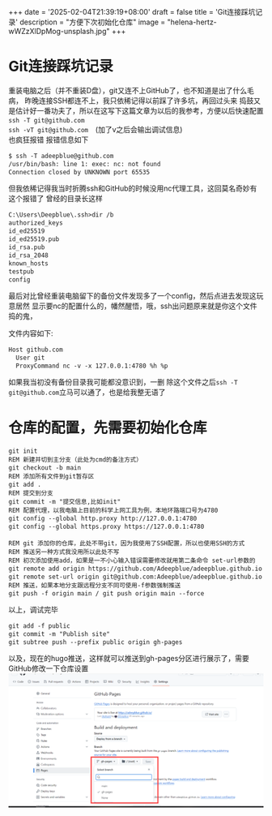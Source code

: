 +++
date = '2025-02-04T21:39:19+08:00'
draft = false
title = 'Git连接踩坑记录'
description = "方便下次初始化仓库"
image = "helena-hertz-wWZzXlDpMog-unsplash.jpg"
+++

# Git连接踩坑记录
重装电脑之后（并不重装D盘），git又连不上GitHub了，也不知道是出了什么毛病，
昨晚连接SSH都连不上，我只依稀记得以前踩了许多坑，再回过头来
捣鼓又是估计好一番功夫了，所以在这写下这篇文章为以后的我参考，方便以后快速配置
<br>`ssh -T git@github.com`<br>
`ssh -vT git@github.com  `(加了v之后会输出调试信息)<br>
也疯狂报错
报错信息如下
```
$ ssh -T adeepblue@github.com
/usr/bin/bash: line 1: exec: nc: not found
Connection closed by UNKNOWN port 65535
```

但我依稀记得我当时折腾ssh和GitHub的时候没用nc代理工具，这回莫名奇妙有这个报错了
曾经的目录长这样
``` 
C:\Users\Deepblue\.ssh>dir /b
authorized_keys
id_ed25519
id_ed25519.pub
id_rsa.pub
id_rsa_2048
known_hosts
testpub
config
```

最后对比曾经重装电脑留下的备份文件发现多了一个config，然后点进去发现这玩意居然
显示要nc的配置什么的，幡然醒悟，哦，ssh出问题原来就是你这个文件捣的鬼，

文件内容如下:
```
Host github.com
  User git
  ProxyCommand nc -v -x 127.0.0.1:4780 %h %p
```
如果我当初没有备份目录我可能都没意识到，一删
除这个文件之后`ssh -T git@github.com`立马可以通了，也是给我整无语了

# 仓库的配置，先需要初始化仓库
```
git init
REM 新建并切到主分支（此处为cmd的备注方式）
git checkout -b main
REM 添加所有文件到git暂存区
git add .
REM 提交到分支
git commit -m "提交信息,比如init"
REM 配置代理，以我电脑上目前的科学上网工具为例，本地环路端口号为4780
git config --global http.proxy http://127.0.0.1:4780
git config --global https.proxy https://127.0.0.1:4780

REM git 添加你的仓库，此处不带git，因为我使用了SSH配置，所以也使用SSH的方式
REM 推送另一种方式我没用所以此处不写
REM 初次添加使用add，如果是一不小心输入错误需要修改就用第二条命令 set-url参数的
git remote add origin https://github.com/Adeepblue/adeepblue.github.io
git remote set-url origin git@github.com:Adeepblue/adeepblue.github.io
REM 推送，如果本地分支跟远程分支不同可使用-f参数强制推送
git push -f origin main / git push origin main --force
```
以上，调试完毕
```
git add -f public
git commit -m "Publish site"
git subtree push --prefix public origin gh-pages
```
以及，现在的hugo推送，这样就可以推送到gh-pages分区进行展示了，需要GitHub修改一下仓库设置
![github页面图修改配置](1.png)